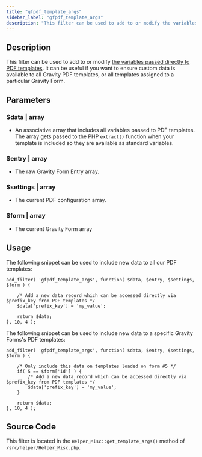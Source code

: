```yaml
---
title: "gfpdf_template_args"
sidebar_label: "gfpdf_template_args"
description: "This filter can be used to add to or modify the variables passed directly to PDF templates."
---
```


## Description 

This filter can be used to add to or modify [the variables passed directly to PDF templates](developer-first-custom-pdf.md#variables-available). It can be useful if you want to ensure custom data is available to all Gravity PDF templates, or all templates assigned to a particular Gravity Form.

## Parameters 

### $data | array
*  An associative array that includes all variables passed to PDF templates. The array gets passed to the PHP `extract()` function when your template is included so they are available as standard variables. 

### $entry | array
*  The raw Gravity Form Entry array.

### $settings | array
*  The current PDF configuration array.

### $form | array
*  The current Gravity Form array

## Usage 

The following snippet can be used to include new data to all our PDF templates:

```
add_filter( 'gfpdf_template_args', function( $data, $entry, $settings, $form ) {

	/* Add a new data record which can be accessed directly via $prefix_key from PDF templates */
	$data['prefix_key'] = 'my_value';

	return $data;
}, 10, 4 );
```

The following snippet can be used to include new data to a specific Gravity Forms's PDF templates:

```
add_filter( 'gfpdf_template_args', function( $data, $entry, $settings, $form ) {

	/* Only include this data on templates loaded on form #5 */
	if( 5 == $form['id'] ) {
		/* Add a new data record which can be accessed directly via $prefix_key from PDF templates */
		$data['prefix_key'] = 'my_value';
	}

	return $data;
}, 10, 4 );
```

## Source Code 

This filter is located in the `Helper_Misc::get_template_args()` method of `/src/helper/Helper_Misc.php`.
